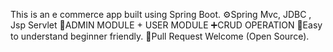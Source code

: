 This is an e commerce app built using Spring Boot.
⚙️Spring Mvc, JDBC , Jsp Servlet
📝ADMIN MODULE + USER MODULE
➕CRUD OPERATION
🌱Easy to understand beginner friendly.
🥳Pull Request Welcome (Open Source).
